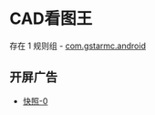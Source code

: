 # CAD看图王

存在 1 规则组 - [com.gstarmc.android](/src/apps/com.gstarmc.android.ts)

## 开屏广告

- [快照-0](https://i.gkd.li/import/12855855)
